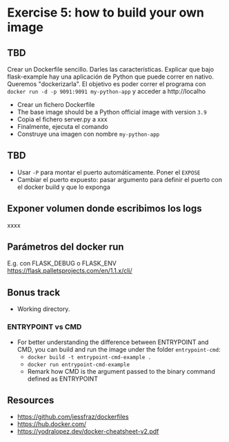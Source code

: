 # Exercise 5: how to build your own image

## TBD

Crear un Dockerfile sencillo. Darles las características.
Explicar que bajo flask-example hay una aplicación de Python que puede correr en nativo. Queremos "dockerizarla".
El objetivo es poder correr el programa con `docker run -d -p 9091:9091 my-python-app` y acceder a http://localho

- Crear un fichero Dockerfile
- The base image should be a Python official image with version `3.9`
- Copia el fichero server.py a xxx
- Finalmente, ejecuta el comando
- Construye una imagen con nombre `my-python-app`

## TBD

- Usar `-P` para montar el puerto automáticamente. Poner el `EXPOSE`
- Cambiar el puerto expuesto: pasar argumento para definir el puerto con el docker build y que lo exponga

## Exponer volumen donde escribimos los logs

xxxx

## Parámetros del docker run

E.g. con FLASK_DEBUG o FLASK_ENV https://flask.palletsprojects.com/en/1.1.x/cli/

## Bonus track

- Working directory.

### ENTRYPOINT vs CMD

- For better understanding the difference between ENTRYPOINT and CMD, you can build and run the image under the folder `entrypoint-cmd`:
  - `docker build -t entrypoint-cmd-example .`
  - `docker run entrypoint-cmd-example`
  - Remark how CMD is the argument passed to the binary command defined as ENTRYPOINT

## Resources

- https://github.com/jessfraz/dockerfiles
- https://hub.docker.com/
- https://yodralopez.dev/docker-cheatsheet-v2.pdf
